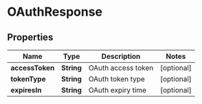 
# OAuthResponse

## Properties
Name | Type | Description | Notes
------------ | ------------- | ------------- | -------------
**accessToken** | **String** | OAuth access token |  [optional]
**tokenType** | **String** | OAuth token type |  [optional]
**expiresIn** | **String** | OAuth expiry time |  [optional]



